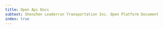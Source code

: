 ```yaml
---
title: Open Api Docs
subtext: Shenzhen Leaderrun Transportation Inc. Open Platform Document Center
index: true
---
```

